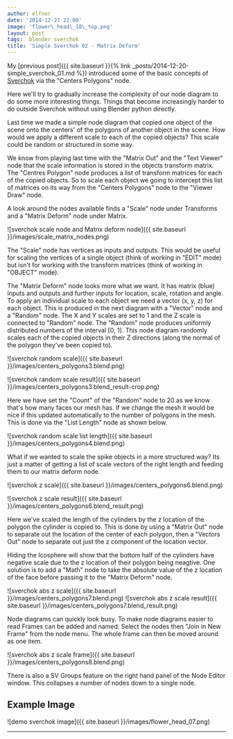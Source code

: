 ```yaml
---
author: elfnor
date: '2014-12-27 22:00'
image: 'flower\_head\_18\_top.png'
layout: post
tags:  blender sverchok
title: 'Simple Sverchok 02 - Matrix Deform'
---
```


My [previous post]({{ site.baseurl }}{% link _posts/2014-12-20-simple_sverchok_01.md %}) introduced some of the basic concepts of [Sverchok](http://nikitron.cc.ua/sverchok_en.html) via the \"Centers Polygons\" node.

Here we\'ll try to gradually increase the complexity of our node diagram to do some more interesting things. Things that become increasingly harder to do outside Sverchok without using Blender python directly.

Last time we made a simple node diagram that copied one object of the scene onto the centers\' of the polygons of another object in the scene. How would we apply a different scale to each of the copied objects? This scale could be random or structured in some way.

We know from playing last time with the \"Matrix Out\" and the \"Text Viewer\" node that the scale information is stored in the objects transform matrix. The \"Centres Polygon\" node produces a list of transform matrices for each of the copied objects. So to scale each object we going to intercept this list of matrices on its way from the \"Centers Polygons\" node to the \"Viewer Draw\" node.

A look around the nodes available finds a \"Scale\" node under Transforms and a \"Matrix Deform\" node under Matrix.

![sverchok scale node and Matrix deform node]({{ site.baseurl }}/images/scale_matrix_nodes.png)

The \"Scale\" node has vertices as inputs and outputs. This would be useful for scaling the vertices of a single object (think of working in \"EDIT\" mode) but isn\'t for working with the transform matrices (think of working in \"OBJECT\" mode).

The \"Matrix Deform\" node looks more what we want. It has matrix (blue) inputs and outputs and further inputs for location, scale, rotation and angle. To apply an individual scale to each object we need a vector (x, y, z) for each object. This is produced in the next diagram with a \"Vector\" node and a \"Random\" node. The X and Y scales are set to 1 and the Z scale is connected to \"Random\" node. The \"Random\" node produces uniformly distributed numbers of the interval \[0, 1\]. This node diagram randomly scales each of the copied objects in their Z directions (along the normal of the polygon they\'ve been copied to).

![sverchok random scale]({{ site.baseurl }}/images/centers_polygons3.blend.png)

![sverchok random scale result]({{ site.baseurl }}/images/centers_polygons3.blend_result-crop.png)

Here we have set the \"Count\" of the \"Random\" node to 20 as we know that\'s how many faces our mesh has. If we change the mesh it would be nice if this updated automatically to the number of polygons in the mesh. This is done via the \"List Length\" node as shown below.

![sverchok random scale list length]({{ site.baseurl }}/images/centers_polygons4.blend.png)

What if we wanted to scale the spike objects in a more structured way? Its just a matter of getting a list of scale vectors of the right length and feeding them to our matrix deform node.

![sverchok z scale]({{ site.baseurl }}/images/centers_polygons6.blend.png)

![sverchok z scale result]({{ site.baseurl }}/images/centers_polygons6.blend_result.png)

Here we\'ve scaled the length of the cylinders by the z location of the polygon the cylinder is copied to. This is done by using a \"Matrix Out\" node to separate out the location of the center of each polygon, then a \"Vectors Out\" node to separate out just the z component of the location vector.

Hiding the Icosphere will show that the bottom half of the cylinders have negative scale due to the z location of their polygon being neagtive. One solution is to add a \"Math\" node to take the absolute value of the z location of the face before passing it to the \"Matrix Deform\" node.

![sverchok abs z scale]({{ site.baseurl }}/images/centers_polygons7.blend.png)
![sverchok abs z scale result]({{ site.baseurl }}/images/centers_polygons7.blend_result.png)

Node diagrams can quickly look busy. To make node diagrams easier to read Frames can be added and named. Select the nodes then \"Join in New Frame\" from the node menu. The whole frame can then be moved around as one item.

![sverchok abs z scale frame]({{ site.baseurl }}/images/centers_polygons8.blend.png)

There is also a SV Groups feature on the right hand panel of the Node Editor window. This collapses a number of nodes down to a single node.

## Example Image

![demo sverchok image]({{ site.baseurl }}/images/flower_head_07.png)

------------------------------------------------------------------------
